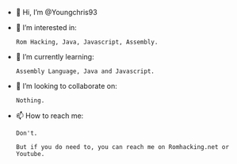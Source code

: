 - 👋 Hi, I’m @Youngchris93

- 👀 I’m interested in:

      Rom Hacking, Java, Javascript, Assembly.

- 🌱 I’m currently learning:

      Assembly Language, Java and Javascript.

- 💞️ I’m looking to collaborate on:

      Nothing.

- 📫 How to reach me:

      Don't.

      But if you do need to, you can reach me on Romhacking.net or Youtube.

<!---
Youngchris93/Youngchris93 is a ✨ special ✨ repository because its `README.md` (this file) appears on your GitHub profile.
You can click the Preview link to take a look at your changes.
--->
